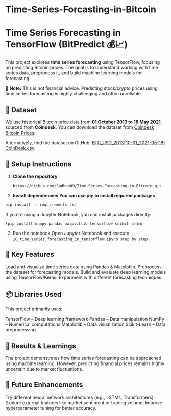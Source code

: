# Time-Series-Forcasting-in-Bitcoin
# Time Series Forecasting in TensorFlow (BitPredict 💰📈)

This project explores **time series forecasting** using TensorFlow, focusing on predicting Bitcoin prices. The goal is to understand working with time series data, preprocess it, and build machine learning models for forecasting.

🚨 **Note:** This is not financial advice. Predicting stock/crypto prices using time series forecasting is highly challenging and often unreliable.

## 📂 Dataset

We use historical Bitcoin price data from **01 October 2013 to 18 May 2021**, sourced from **Coindesk**. You can download the dataset from [Coindesk Bitcoin Prices](https://www.coindesk.com/price/bitcoin).

Alternatively, find the dataset on GitHub: [BTC_USD_2013-10-01_2021-05-18-CoinDesk.csv](https://github.com/mrdbourke/tensorflow-deep-learning/blob/main/extras/BTC_USD_2013-10-01_2021-05-18-CoinDesk.csv).

## 🚀 Setup Instructions

1. **Clone the repository**
   ```bash
   https://github.com/Sudhan09/Time-Series-Forcasting-in-Bitcoin.git

2. **Install dependencies You can use ```pip``` to install required packages**
 ```
pip install -r requirements.txt
 ```
If you're using a Jupyter Notebook, you can install packages directly:
```
!pip install numpy pandas matplotlib tensorflow scikit-learn
```
3. Run the notebook Open Jupyter Notebook and execute ```10_time_series_forecasting_in_tensorflow.ipynb step by step.```

## 🔑 Key Features
Load and visualize time series data using Pandas & Matplotlib.
Preprocess the dataset for forecasting models.
Build and evaluate deep learning models using TensorFlow/Keras.
Experiment with different forecasting techniques.

## 📦 Libraries Used
This project primarily uses:

TensorFlow – Deep learning framework
Pandas – Data manipulation
NumPy – Numerical computations
Matplotlib – Data visualization
Scikit-Learn – Data preprocessing

## 🎯 Results & Learnings
The project demonstrates how time series forecasting can be approached using machine learning. However, predicting financial prices remains highly uncertain due to market fluctuations.

## 📌 Future Enhancements
Try different neural network architectures (e.g., LSTMs, Transformers).
Explore external features like market sentiment or trading volume.
Improve hyperparameter tuning for better accuracy.
